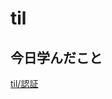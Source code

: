 # til

## 今日学んだこと

[til/認証](https://github.com/tokiohamamatsu/til/blob/master/laravel/%E8%AA%8D%E8%A8%BC.md#%E3%83%AB%E3%83%BC%E3%83%88%E3%81%AE%E4%BF%9D%E8%AD%B7)